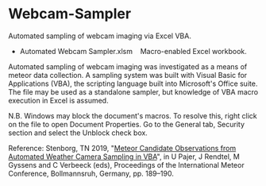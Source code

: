 # Webcam-Sampler

Automated sampling of webcam imaging via Excel VBA.

- Automated Webcam Sampler.xlsm &nbsp;&nbsp; Macro-enabled Excel workbook.<br />

Automated sampling of webcam imaging was investigated as a means of meteor data collection. A sampling system was built with Visual Basic for Applications (VBA), the scripting language built into Microsoft's Office suite. The file may be used as a standalone sampler, but knowledge of VBA macro execution in Excel is assumed.

N.B. Windows may block the document's macros. To resolve this, right click on the file to open Document Properties. Go to the General tab, Security section and select the Unblock check box.

Reference: Stenborg, TN 2019, "[Meteor Candidate Observations from Automated Weather Camera Sampling in VBA](https://www.saasst.ae/images/spsimpleportfolio/uaemmn/IMC2019-Proceedings2019.pdf#page=193)", in U Pajer, J Rendtel, M Gyssens and C Verbeeck (eds), Proceedings of the International Meteor Conference, Bollmannsruh, Germany, pp. 189&ndash;190.
